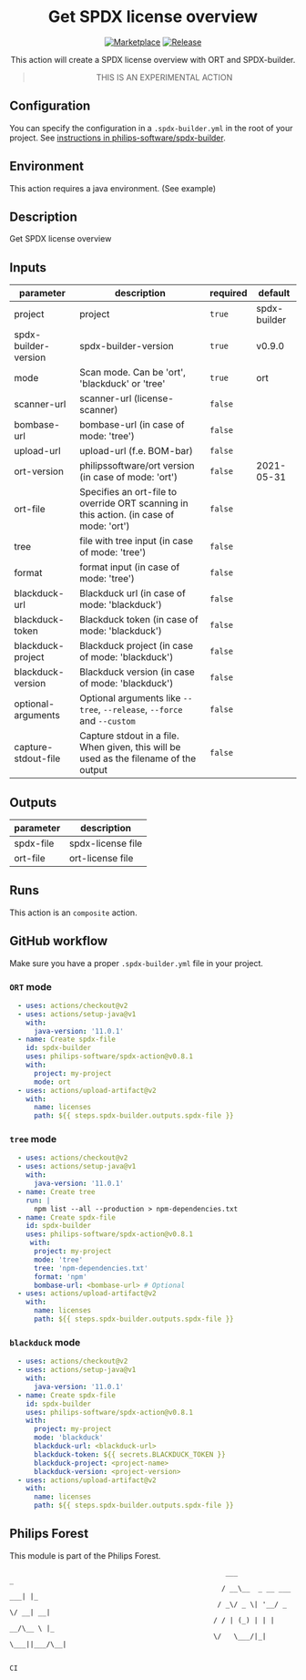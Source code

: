 <div align="center">

# Get SPDX license overview

[![Marketplace](https://img.shields.io/badge/GitHub-Marketplace-green.svg)](https://github.com/marketplace/actions/get-spdx-license-overview) [![Release](https://img.shields.io/github/release/philips-software/spdx-action.svg)](https://github.com/philips-software/spdx-action/releases)

This action will create a SPDX license overview with ORT and SPDX-builder.
> THIS IS AN EXPERIMENTAL ACTION

</div>

## Configuration
You can specify the configuration in a `.spdx-builder.yml` in the root of your project.
See [instructions in philips-software/spdx-builder](https://github.com/philips-software/spdx-builder#including-projects-in-the-spdx-file).

## Environment
This action requires a java environment. (See example)

<!-- action-docs-description -->
## Description

Get SPDX license overview


<!-- action-docs-description -->

<!-- action-docs-inputs -->
## Inputs

| parameter | description | required | default |
| - | - | - | - |
| project | project | `true` | spdx-builder |
| spdx-builder-version | spdx-builder-version | `true` | v0.9.0 |
| mode | Scan mode. Can be 'ort', 'blackduck' or 'tree' | `true` | ort |
| scanner-url | scanner-url (license-scanner) | `false` |  |
| bombase-url | bombase-url (in case of mode: 'tree') | `false` |  |
| upload-url | upload-url (f.e. BOM-bar) | `false` |  |
| ort-version | philipssoftware/ort version (in case of mode: 'ort') | `false` | 2021-05-31 |
| ort-file | Specifies an ort-file to override ORT scanning in this action. (in case of mode: 'ort') | `false` |  |
| tree | file with tree input (in case of mode: 'tree') | `false` |  |
| format | format input (in case of mode: 'tree') | `false` |  |
| blackduck-url | Blackduck url (in case of mode: 'blackduck') | `false` |  |
| blackduck-token | Blackduck token (in case of mode: 'blackduck') | `false` |  |
| blackduck-project | Blackduck project (in case of mode: 'blackduck') | `false` |  |
| blackduck-version | Blackduck version (in case of mode: 'blackduck') | `false` |  |
| optional-arguments | Optional arguments like `--tree`, `--release`, `--force` and `--custom` | `false` |  |
| capture-stdout-file | Capture stdout in a file. When given, this will be used as the filename of the output | `false` |  |



<!-- action-docs-inputs -->

<!-- action-docs-outputs -->
## Outputs

| parameter | description |
| - | - |
| spdx-file | spdx-license file |
| ort-file | ort-license file |



<!-- action-docs-outputs -->

<!-- action-docs-runs -->
## Runs

This action is an `composite` action.


<!-- action-docs-runs -->

## GitHub workflow

Make sure you have a proper `.spdx-builder.yml` file in your project.

### `ORT` mode
```yml
  - uses: actions/checkout@v2
  - uses: actions/setup-java@v1
    with:
      java-version: '11.0.1'
  - name: Create spdx-file
    id: spdx-builder
    uses: philips-software/spdx-action@v0.8.1
    with:
      project: my-project
      mode: ort
  - uses: actions/upload-artifact@v2
    with:
      name: licenses
      path: ${{ steps.spdx-builder.outputs.spdx-file }}
```

### `tree` mode
```yml
  - uses: actions/checkout@v2
  - uses: actions/setup-java@v1
    with:
      java-version: '11.0.1'
  - name: Create tree
    run: |
      npm list --all --production > npm-dependencies.txt
  - name: Create spdx-file
    id: spdx-builder
    uses: philips-software/spdx-action@v0.8.1
     with:
      project: my-project
      mode: 'tree'
      tree: 'npm-dependencies.txt'
      format: 'npm'
      bombase-url: <bombase-url> # Optional
  - uses: actions/upload-artifact@v2
    with:
      name: licenses
      path: ${{ steps.spdx-builder.outputs.spdx-file }}
```

### `blackduck` mode
```yml
  - uses: actions/checkout@v2
  - uses: actions/setup-java@v1
    with:
      java-version: '11.0.1'
  - name: Create spdx-file
    id: spdx-builder
    uses: philips-software/spdx-action@v0.8.1
    with:
      project: my-project
      mode: 'blackduck'
      blackduck-url: <blackduck-url>
      blackduck-token: ${{ secrets.BLACKDUCK_TOKEN }}
      blackduck-project: <project-name>
      blackduck-version: <project-version>
  - uses: actions/upload-artifact@v2
    with:
      name: licenses
      path: ${{ steps.spdx-builder.outputs.spdx-file }}
```

## Philips Forest

This module is part of the Philips Forest.

```
                                                     ___                   _
                                                    / __\__  _ __ ___  ___| |_
                                                   / _\/ _ \| '__/ _ \/ __| __|
                                                  / / | (_) | | |  __/\__ \ |_
                                                  \/   \___/|_|  \___||___/\__|

                                                                            CI
```
